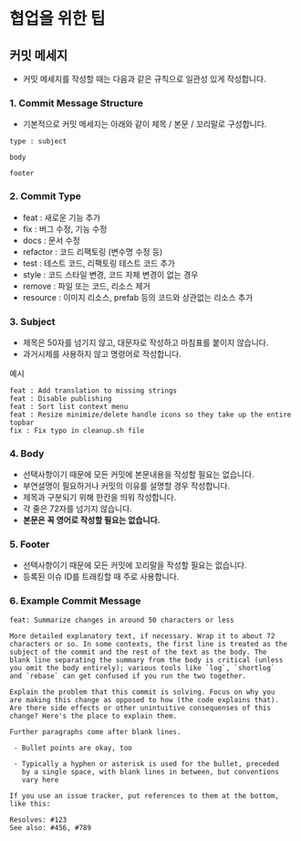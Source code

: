 # 협업을 위한 팁

## 커밋 메세지
- 커밋 메세지를 작성할 때는 다음과 같은 규칙으로 일관성 있게 작성합니다.

### 1. Commit Message Structure
- 기본적으로 커밋 메세지는 아래와 같이 제목 / 본문 / 꼬리말로 구성합니다.
```null
type : subject

body

footer
```
### 2. Commit Type
-   feat : 새로운 기능 추가
-   fix : 버그 수정, 기능 수정
-   docs : 문서 수정
-   refactor : 코드 리팩토링 (변수명 수정 등)
-   test : 테스트 코드, 리팩토링 테스트 코드 추가
-   style : 코드 스타일 변경, 코드 자체 변경이 없는 경우
-   remove : 파일 또는 코드, 리소스 제거
-   resource : 이미지 리소스, prefab 등의 코드와 상관없는 리소스 추가

### 3. Subject
-   제목은 50자를 넘기지 않고, 대문자로 작성하고 마침표를 붙이지 않습니다.
-   과거시제를 사용하지 않고 명령어로 작성합니다.

예시
```null
feat : Add translation to missing strings
feat : Disable publishing
feat : Sort list context menu
feat : Resize minimize/delete handle icons so they take up the entire topbar
fix : Fix typo in cleanup.sh file
```

### 4. Body

-   선택사항이기 때문에 모든 커밋에 본문내용을 작성할 필요는 없습니다.
-   부연설명이 필요하거나 커밋의 이유를 설명할 경우 작성합니다.
-   제목과 구분되기 위해 한칸을 띄워 작성합니다.
-   각 줄은 72자를 넘기지 않습니다.
-   **본문은 꼭 영어로 작성할 필요는 없습니다.**

### 5. Footer

-   선택사항이기 때문에 모든 커밋에 꼬리말을 작성할 필요는 없습니다.
-   등록된 이슈 ID를 트래킹할 때 주로 사용합니다.

### 6. Example Commit Message

```null
feat: Summarize changes in around 50 characters or less

More detailed explanatory text, if necessary. Wrap it to about 72
characters or so. In some contexts, the first line is treated as the
subject of the commit and the rest of the text as the body. The
blank line separating the summary from the body is critical (unless
you omit the body entirely); various tools like `log`, `shortlog`
and `rebase` can get confused if you run the two together.

Explain the problem that this commit is solving. Focus on why you
are making this change as opposed to how (the code explains that).
Are there side effects or other unintuitive consequenses of this
change? Here's the place to explain them.

Further paragraphs come after blank lines.

 - Bullet points are okay, too

 - Typically a hyphen or asterisk is used for the bullet, preceded
   by a single space, with blank lines in between, but conventions
   vary here

If you use an issue tracker, put references to them at the bottom,
like this:

Resolves: #123
See also: #456, #789
```